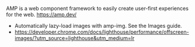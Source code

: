 AMP is a web component framework to easily create user-first experiences for the web.
https://amp.dev/

- Automatically lazy-load images with amp-img. See the Images guide.
- https://developer.chrome.com/docs/lighthouse/performance/offscreen-images/?utm_source=lighthouse&utm_medium=lr